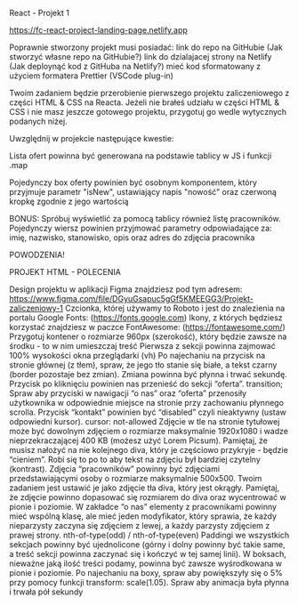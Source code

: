React - Projekt 1

https://fc-react-project-landing-page.netlify.app


Poprawnie stworzony projekt musi posiadać:
link do repo na GitHubie (Jak stworzyć własne repo na GitHubie?)
link do dzialajacej strony na Netlify (Jak deploynąć kod z GitHuba na Netlify?)
mieć kod sformatowany z użyciem formatera Prettier (VSCode plug-in)

Twoim zadaniem będzie przerobienie pierwszego projektu zaliczeniowego z części HTML & CSS na Reacta.
Jeżeli nie brałeś udziału w części HTML & CSS i nie masz jeszcze gotowego projektu,
przygotuj go wedle wytycznych podanych niżej.

Uwzględnij w projekcie następujące kwestie:

Lista ofert powinna być generowana na podstawie tablicy w JS i funkcji .map

Pojedynczy box oferty powinien być osobnym komponentem, który przyjmuje parametr "isNew",
ustawiający napis "nowość" oraz czerwoną kropkę zgodnie z jego wartością

BONUS: Spróbuj wyświetlić za pomocą tablicy również listę pracowników.
Pojedynczy wiersz powinien przyjmować parametry odpowiadające za:
imię, nazwisko, stanowisko, opis oraz adres do zdjęcia pracownika

POWODZENIA!

PROJEKT HTML - POLECENIA

Design projektu w aplikacji Figma znajdziesz pod tym adresem:
https://www.figma.com/file/DGyuGsapuc5gGf5KMEEGG3/Projekt-zaliczeniowy-1
Czcionka, której używamy to Roboto i jest do znalezienia na portalu Google Fonts:
(https://fonts.google.com)
Ikony, z których będziesz korzystać znajdziesz w paczce FontAwesome:
(https://fontawesome.com/)
Przygotuj kontener o rozmiarze 960px (szerokość),
który będzie zawsze na środku - to w nim umieszczaj treść
Pierwsza z sekcji powinna zajmować 100% wysokości okna przeglądarki (vh)
Po najechaniu na przycisk na stronie głównej (z tłem), spraw, że jego tło stanie się białe,
a tekst czarny (border pozostaje bez zmian). Zmiana powinna być płynna i trwać sekundę.
Przycisk po kliknięciu powinien nas przenieść do sekcji “oferta”. transition;
Spraw aby przyciski w nawigacji “o nas” oraz “oferta”
przenosiły użytkownika w odpowiednie miejsce na stronie przy zachowaniu płynnego scrolla.
Przycisk “kontakt” powinien być “disabled” czyli nieaktywny (ustaw odpowiedni kursor). cursor: not-allowed
Zdjęcie w tle na stronie tytułowej może być dowolnym zdjęciem o rozmiarze maksymalnie 1920x1080
i wadze nieprzekraczającej 400 KB (możesz użyć Lorem Picsum). Pamiętaj, że musisz nałożyć na nie kolejnego diva,
który je częściowo przykryje - będzie “cieniem”.
Robi się to po to aby tekst na zdjęciu był bardziej czytelny (kontrast).
Zdjęcia “pracowników” powinny być zdjęciami przedstawiającymi osoby o rozmiarze maksymalnie 500x500.
Twoim zadaniem jest ustawić je jako zdjęcie tła diva, który jest okrągły.
Pamiętaj, że zdjęcie powinno dopasować się rozmiarem do diva oraz wycentrować w pionie i poziomie.
W zakładce “o nas” elementy z pracownikami powinny mieć wspólną klasę,
ale mieć jeden modyfikator, który sprawia, że każdy nieparzysty zaczyna się zdjęciem z lewej,
a każdy parzysty zdjęciem z prawej strony. nth-of-type(odd) / nth-of-type(even)
Paddingi we wszystkich sekcjach powinny być ujednolicone
(górny i dolny powinny być takie same, a treść sekcji powinna zaczynać się i kończyć w tej samej linii).
W boksach, nieważne jaką ilość treści podamy, powinna być zawsze wyśrodkowana w pionie i poziomie.
Po najechaniu na boxy, spraw aby powiększyły się o 5% przy pomocy funkcji transform:
scale(1.05). Spraw aby animacja była płynna i trwała pół sekundy
